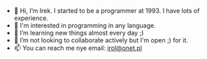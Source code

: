 - 👋 Hi, I’m Irek. I started to be a programmer at 1993. I have lots of experience.
- 👀 I'm interested in programming in any language.
- 🌱 I’m learning new things almost every day ;)
- 💞️ I’m not looking to collaborate actively but I'm open ;) for it.
- 📫 You can reach me nye email: irol@onet.pl

<!---
irol/irol is a ✨ special ✨ repository because its `README.md` (this file) appears on your GitHub profile.
You can click the Preview link to take a look at your changes.
--->
